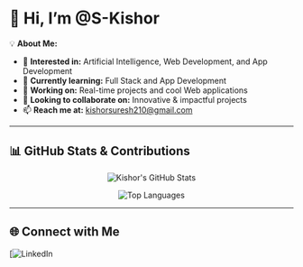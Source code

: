 # 👋 Hi, I’m @S-Kishor

💡 **About Me:**
- 👀 **Interested in:** Artificial Intelligence, Web Development, and App Development  
- 🌱 **Currently learning:** Full Stack and App Development 
- 💼 **Working on:** Real-time projects and cool Web applications  
- 💞️ **Looking to collaborate on:** Innovative & impactful projects  
- 📫 **Reach me at:** [kishorsuresh210@gmail.com](mailto:kishorsuresh210@gmail.com)  

---
## 📊 **GitHub Stats & Contributions**
<div align="center">
   
  ![Kishor's GitHub Stats](https://github-readme-stats.vercel.app/api?username=KishorS2007&show_icons=true&theme=dark&hide_border=true)
 
  ![Top Languages](https://github-readme-stats.vercel.app/api/top-langs/?username=KishorS2007&layout=compact&theme=dark&hide_border=true)
 
</div>

---

## 🌐 **Connect with Me**
[![LinkedIn](www.linkedin.com/in/kishors123)


